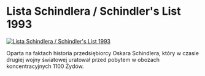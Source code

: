 Lista Schindlera / Schindler's List 1993 
=============
[![Lista Schindlera / Schindler's List 1993 ](http://vidos.pl/images/player.gif)](http://vidos.pl/lista-schindlera-schindler-s-list-1993)

 Oparta na faktach historia przedsiębiorcy Oskara Schindlera, który w czasie drugiej wojny światowej uratował przed pobytem w obozach koncentracyjnych 1100 Żydów.
